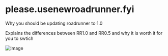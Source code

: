 # please.usenewroadrunner.fyi
Why you should be updating roadrunner to 1.0

Explains the differences between RR1.0 and RR0.5 and why it is worth it for you to swtich

![image](https://github.com/user-attachments/assets/c5443dbd-1cd3-4c25-a75d-eefbc96b5f00)


